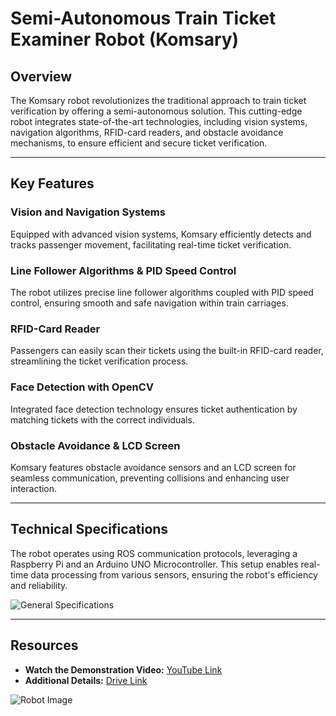 # Semi-Autonomous Train Ticket Examiner Robot (Komsary)

## Overview

The Komsary robot revolutionizes the traditional approach to train ticket verification by offering a semi-autonomous solution. This cutting-edge robot integrates state-of-the-art technologies, including vision systems, navigation algorithms, RFID-card readers, and obstacle avoidance mechanisms, to ensure efficient and secure ticket verification.

---

## Key Features

### Vision and Navigation Systems
Equipped with advanced vision systems, Komsary efficiently detects and tracks passenger movement, facilitating real-time ticket verification.

### Line Follower Algorithms & PID Speed Control
The robot utilizes precise line follower algorithms coupled with PID speed control, ensuring smooth and safe navigation within train carriages.

### RFID-Card Reader
Passengers can easily scan their tickets using the built-in RFID-card reader, streamlining the ticket verification process.

### Face Detection with OpenCV
Integrated face detection technology ensures ticket authentication by matching tickets with the correct individuals.

### Obstacle Avoidance & LCD Screen
Komsary features obstacle avoidance sensors and an LCD screen for seamless communication, preventing collisions and enhancing user interaction.

---

## Technical Specifications

The robot operates using ROS communication protocols, leveraging a Raspberry Pi and an Arduino UNO Microcontroller. This setup enables real-time data processing from various sensors, ensuring the robot's efficiency and reliability.

![General Specifications](https://user-images.githubusercontent.com/106331831/223109879-2c3aab1f-2e70-48aa-8389-2f8d019e8a73.png)

---

## Resources

- **Watch the Demonstration Video:** [YouTube Link](https://www.youtube.com/watch?v=Pm2bBS5zYts&t=15s)
- **Additional Details:** [Drive Link](https://drive.google.com/drive/folders/1Xaf27Kr5p3cleWZGlrXlbDX_gMHLt7CV?usp=sharing)

![Robot Image](https://github.com/MostafaELFEEL/Semi-Autonomous-Train-Ticket-Examiner-Robot-Komsary/assets/106331831/6368d2d5-ecd8-4589-a746-92f8a3e4cdad)
